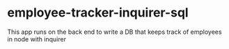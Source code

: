 # employee-tracker-inquirer-sql
This app runs on the back end to write a DB that keeps track of employees in node with inquirer
